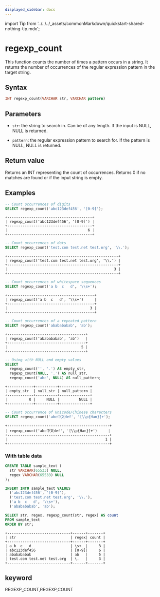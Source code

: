 ```yaml
---
displayed_sidebar: docs
---
```


import Tip from '../../../_assets/commonMarkdown/quickstart-shared-nothing-tip.mdx';

# regexp_count

This function counts the number of times a pattern occurs in a string. It returns the number of occurrences of the regular expression pattern in the target string.

## Syntax

```Haskell
INT regexp_count(VARCHAR str, VARCHAR pattern)
```

## Parameters

- `str`: the string to search in. Can be of any length. If the input is NULL, NULL is returned.

- `pattern`: the regular expression pattern to search for. If the pattern is NULL, NULL is returned.

## Return value

Returns an INT representing the count of occurrences. Returns 0 if no matches are found or if the input string is empty.

## Examples

<Tip />

```SQL
-- Count occurrences of digits
SELECT regexp_count('abc123def456', '[0-9]');
```

```plaintext
+---------------------------------------+
| regexp_count('abc123def456', '[0-9]') |
+---------------------------------------+
|                                     6 |
+---------------------------------------+
```

```SQL
-- Count occurrences of dots
SELECT regexp_count('test.com test.net test.org', '\\.');
```

```plaintext
+---------------------------------------------------+
| regexp_count('test.com test.net test.org', '\\.') |
+---------------------------------------------------+
|                                                 3 |
+---------------------------------------------------+
```

```SQL
-- Count occurrences of whitespace sequences
SELECT regexp_count('a b  c   d', '\\s+');
```

```plaintext
+----------------------------------------+
| regexp_count('a b  c   d', '\\s+')     |
+----------------------------------------+
|                                      3 |
+----------------------------------------+
```

```SQL
-- Count occurrences of a repeated pattern
SELECT regexp_count('ababababab', 'ab');
```

```plaintext
+------------------------------------+
| regexp_count('ababababab', 'ab')   |
+------------------------------------+
|                                  5 |
+------------------------------------+
```

```SQL
-- Using with NULL and empty values
SELECT 
  regexp_count('', '.') AS empty_str,
  regexp_count(NULL, '.') AS null_str,
  regexp_count('abc', NULL) AS null_pattern;
```

```plaintext
+------------+----------+--------------+
| empty_str  | null_str | null_pattern |
+------------+----------+--------------+
|          0 |     NULL |         NULL |
+------------+----------+--------------+
```

```SQL
-- Count occurrence of Unicode/Chinese characters
SELECT regexp_count('abc中文def', '[\\p{Han}]+');
```

```plaintext
+-----------------------------------------------+
| regexp_count('abc中文def', '[\\p{Han}]+')     |
+-----------------------------------------------+
|                                             1 |
+-----------------------------------------------+
```

### With table data

```SQL
CREATE TABLE sample_text (
  str VARCHAR(65533) NULL,
  regex VARCHAR(65533) NULL
);

INSERT INTO sample_text VALUES 
  ('abc123def456', '[0-9]'), 
  ('test.com test.net test.org', '\\.'), 
  ('a b  c   d', '\\s+'), 
  ('ababababab', 'ab');

SELECT str, regex, regexp_count(str, regex) AS count 
FROM sample_text 
ORDER BY str;
```

```plaintext
+-----------------------------+------+-------+
| str                         | regex| count |
+-----------------------------+------+-------+
| a b  c   d                  | \s+  |     3 |
| abc123def456                | [0-9]|     6 |
| ababababab                  | ab   |     5 |
| test.com test.net test.org  | \.   |     3 |
+-----------------------------+------+-------+
```

## keyword

REGEXP_COUNT,REGEXP,COUNT 